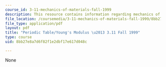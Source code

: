```yaml
---
course_id: 3-11-mechanics-of-materials-fall-1999
description: This resource contains information regarding mechanics of materials.
file_location: /coursemedia/3-11-mechanics-of-materials-fall-1999/8bb27e8a7d6f82f1e2dbf17e617d048c_MIT3_11F99_youngsmodulusc.pdf
file_type: application/pdf
layout: pdf
title: "Periodic Table/Young's Modulus \u2013 3.11 Fall 1999"
type: course
uid: 8bb27e8a7d6f82f1e2dbf17e617d048c

---
```

None
